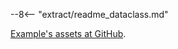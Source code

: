--8<-- "extract/readme_dataclass.md"

[Example's assets at GitHub](https://github.com/jndiogo/sibila/tree/main/examples/extract).
